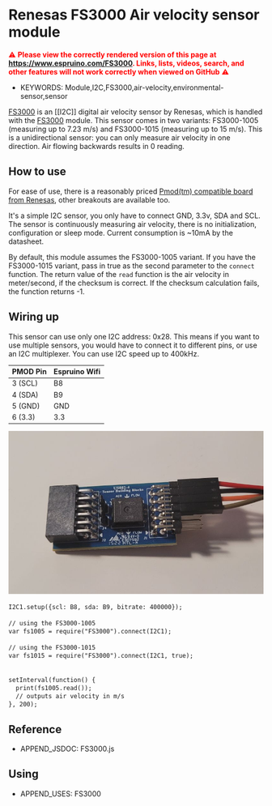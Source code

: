 <!--- Copyright (c) 2018 Gordon Williams. See the file LICENSE for copying permission. -->
Renesas FS3000 Air velocity sensor module
==================================

<span style="color:red">:warning: **Please view the correctly rendered version of this page at https://www.espruino.com/FS3000. Links, lists, videos, search, and other features will not work correctly when viewed on GitHub** :warning:</span>

* KEYWORDS: Module,I2C,FS3000,air-velocity,environmental-sensor,sensor

[FS3000](https://www.renesas.com/us/en/products/sensor-products/flow-sensors/fs3000-air-velocity-sensor-module) is an [[I2C]] digital air velocity sensor by Renesas, which is handled with the [FS3000](/modules/FS3000.js) module.
This sensor comes in two variants: FS3000-1005 (measuring up to 7.23 m/s) and FS3000-1015 (measuring up to 15 m/s).
This is a unidirectional sensor: you can only measure air velocity in one direction. Air flowing backwards results in 0 reading.




How to use
-----------
For ease of use, there is a reasonably priced [Pmod(tm) compatible board from Renesas](https://www.renesas.com/us/en/products/sensor-products/flow-sensors/us082-fs3000evz-air-velocity-sensor-pmod-board-renesas-quickconnect-iot), other breakouts are available too.

It's a simple I2C sensor, you only have to connect GND, 3.3v, SDA and SCL.
The sensor is continuously measuring air velocity, there is no initialization, configuration or sleep mode. Current consumption is ~10mA by the datasheet.


By default, this module assumes the FS3000-1005 variant. If you have the FS3000-1015 variant, pass in true as the second parameter to the `connect` function.
The return value of the `read` function is the air velocity in meter/second, if the checksum is correct. If the checksum calculation fails, the function returns -1.

Wiring up
---------
This sensor can use only one I2C address: 0x28. This means if you want to use multiple sensors, you would have to connect it to different pins, or use an I2C multiplexer. You can use I2C speed up to 400kHz.

| PMOD Pin | Espruino Wifi |
| -------- | ------------- |
| 3 (SCL)  | B8            |
| 4 (SDA)  | B9            |
| 5 (GND)  | GND           |
| 6 (3.3)  | 3.3           |

![FS3000 PMOD I2C wiring](FS3000/FS3000.jpg)


```
I2C1.setup({scl: B8, sda: B9, bitrate: 400000});

// using the FS3000-1005
var fs1005 = require("FS3000").connect(I2C1);

// using the FS3000-1015
var fs1015 = require("FS3000").connect(I2C1, true);


setInterval(function() {
  print(fs1005.read());
  // outputs air velocity in m/s 
}, 200);
```



Reference
---------

* APPEND_JSDOC: FS3000.js


Using
-----

* APPEND_USES: FS3000